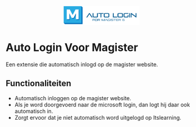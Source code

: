 <p align="center">
  <img src="https://github.com/DaintyDust/Auto-Magister-Login/blob/main/icons/banner.png" alt="Auto Login Logo" width="200">
</p>

# Auto Login Voor Magister

Een extensie die automatisch inlogd op de magister website. 

## Functionaliteiten

- Automatisch inloggen op de magister website.
- Als je word doorgevoerd naar de microsoft login, dan logt hij daar ook automatisch in.
- Zorgt ervoor dat je niet automatisch word uitgelogd op Itslearning.
